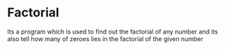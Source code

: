 # Factorial
Its a program which is used to find out the factorial of any number and its also tell how many of zeroes lies in the factorial of the given number 
